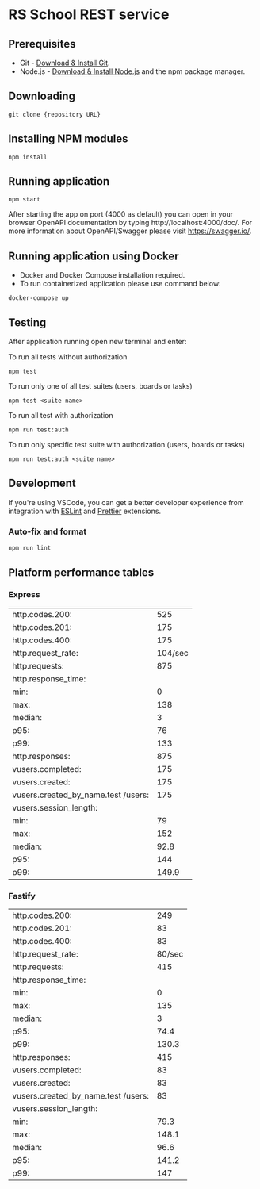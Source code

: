 # RS School REST service

## Prerequisites

- Git - [Download & Install Git](https://git-scm.com/downloads).
- Node.js - [Download & Install Node.js](https://nodejs.org/en/download/) and the npm package manager.

## Downloading

```
git clone {repository URL}
```

## Installing NPM modules

```
npm install
```

## Running application

```
npm start
```

After starting the app on port (4000 as default) you can open
in your browser OpenAPI documentation by typing http://localhost:4000/doc/.
For more information about OpenAPI/Swagger please visit https://swagger.io/.

## Running application using Docker
- Docker and Docker Compose installation required.
- To run containerized application please use command below:

```
docker-compose up
```
## Testing

After application running open new terminal and enter:

To run all tests without authorization

```
npm test
```

To run only one of all test suites (users, boards or tasks)

```
npm test <suite name>
```

To run all test with authorization

```
npm run test:auth
```

To run only specific test suite with authorization (users, boards or tasks)

```
npm run test:auth <suite name>
```

## Development

If you're using VSCode, you can get a better developer experience from integration with [ESLint](https://marketplace.visualstudio.com/items?itemName=dbaeumer.vscode-eslint) and [Prettier](https://marketplace.visualstudio.com/items?itemName=esbenp.prettier-vscode) extensions.

### Auto-fix and format

```
npm run lint
```

## Platform performance tables

### Express

|                    |         |
| ------------------ | ------- |
| http.codes.200:    | 525     |
| http.codes.201:    | 175     |
| http.codes.400:    | 175     |
| http.request_rate: | 104/sec |
| http.requests:     | 875    |
| http.response_time:
| min: | 0
| max: | 138
| median: | 3
| p95: | 76
| p99: | 133
| http.responses: | 875
| vusers.completed: | 175
| vusers.created: | 175
| vusers.created_by_name.test /users: | 175
| vusers.session_length:
| min: | 79
| max: | 152
| median: | 92.8
| p95: | 144
| p99: | 149.9

### Fastify

|                    |        |
| ------------------ | ------ |
| http.codes.200:    | 249    |
| http.codes.201:    | 83    |
| http.codes.400:    | 83    |
| http.request_rate: | 80/sec |
| http.requests:     | 415   |
| http.response_time:
| min: | 0
| max: | 135
| median: | 3
| p95: | 74.4
| p99: | 130.3
| http.responses: | 415
| vusers.completed: | 83
| vusers.created: | 83
| vusers.created_by_name.test /users: | 83
| vusers.session_length:
| min: | 79.3
| max: | 148.1
| median: | 96.6
| p95: | 141.2
| p99: | 147
